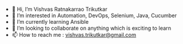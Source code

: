- 👋 Hi, I’m Vishvas Ratnakarrao Trikutkar
- 👀 I’m interested in Automation, DevOps, Selenium, Java, Cucumber
- 🌱 I’m currently learning Ansible
- 💞️ I’m looking to collaborate on anything which is exciting to learn
- 📫 How to reach me : vishvas.trikutkar@gmail.com

<!---
vishvastrikutkar/vishvastrikutkar is a ✨ special ✨ repository because its `README.md` (this file) appears on your GitHub profile.
You can click the Preview link to take a look at your changes.
--->
